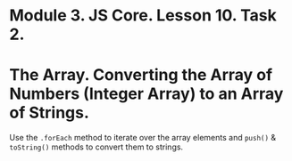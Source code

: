 # Module 3. JS Core. Lesson 10. Task 2.

# The Array. Converting the Array of Numbers (Integer Array) to an Array of Strings.

Use the `.forEach` method to iterate over the array elements and `push()` & `toString()` methods to convert them to strings.
